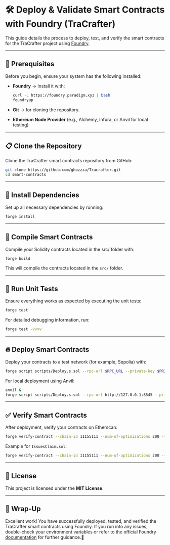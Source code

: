 # 🛠 Deploy & Validate Smart Contracts with Foundry (TraCrafter)

This guide details the process to deploy, test, and verify the smart contracts for the TraCrafter project using [Foundry](https://github.com/foundry-rs/foundry).

---
## 📌 Prerequisites
Before you begin, ensure your system has the following installed:
- **Foundry** → Install it with:
  ```sh
  curl -L https://foundry.paradigm.xyz | bash
  foundryup
  ```
- **Git** → for cloning the repository.

- **Ethereum Node Provider** (e.g., Alchemy, Infura, or Anvil for local testing)

---

## 📋 Clone the Repository
Clone the TraCrafter smart contracts repository from GitHub:
```sh
git clone https://github.com/ghozzza/Tracrafter.git
cd smart-contracts
```

---

## 🔧 Install Dependencies
Set up all necessary dependencies by running:
```sh
forge install
```

---

## 🚀 Compile Smart Contracts
Compile your Solidity contracts located in the src/ folder with:
```sh
forge build
```
This will compile the contracts located in the `src/` folder.

---

## 🧪 Run Unit Tests
Ensure everything works as expected by executing the unit tests:
```sh
forge test
```
For detailed debugging information, run:
```sh
forge test -vvvv
```

---

## 🔥 Deploy Smart Contracts
Deploy your contracts to a test network (for example, Sepolia) with:
```sh
forge script scripts/Deploy.s.sol --rpc-url $RPC_URL --private-key $PRIVATE_KEY --broadcast
```
For local deployment using Anvil:
```sh
anvil &
forge script scripts/Deploy.s.sol --rpc-url http://127.0.0.1:8545 --private-key $PRIVATE_KEY --broadcast
```

---

## ✅ Verify Smart Contracts
After deployment, verify your contracts on Etherscan:
```sh
forge verify-contract --chain-id 11155111 --num-of-optimizations 200 --watch <DEPLOYED_CONTRACT_ADDRESS> <CONTRACT_PATH>:<CONTRACT_NAME> --etherscan-api-key $ETHERSCAN_API_KEY
```
Example for `IssuesClaim.sol`:
```sh
forge verify-contract --chain-id 11155111 --num-of-optimizations 200 --watch 0xab104a8271eb37f2c244130afbc574a80dcd5c09 src/IssuesClaim.sol:IssuesClaim --etherscan-api-key $ETHERSCAN_API_KEY
```

---


## 📜 License
This project is licensed under the **MIT License**.

---

## 🎯 Wrap-Up
Excellent work! You have successfully deployed, tested, and verified the TraCrafter smart contracts using Foundry. If you run into any issues, double-check your environment variables or refer to the official Foundry [documentation](https://book.getfoundry.sh/) for further guidance.🚀
